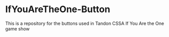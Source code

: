 # IfYouAreTheOne-Button
This is a repository for the buttons used in Tandon CSSA If You Are the One game show
